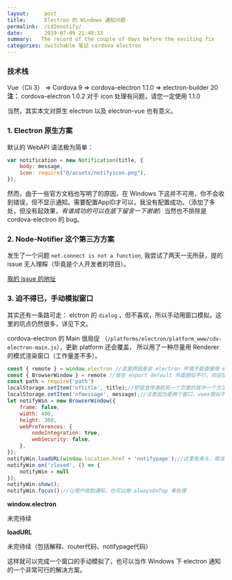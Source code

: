 ```yaml
---
layout:     post
title:      Electron 的 Windows 通知问题
permalink:  /cd2enotify/
date:       2019-07-09 21:48:33
summary:   The record of the couple of days before the exciting fix
categories: switchable 笔记 cordova electron
---
```

### 技术栈
Vue（Cli 3） => Cordova 9 => cordova-electron 1.1.0 => electron-builder 20
<br> **注：** cordova-electron 1.0.2 对于 icon 处理有问题，请您一定使用 1.1.0

当然，其实本文对原生 electron 以及 electron-vue 也有意义。

### 1. Electron 原生方案
默认的 WebAPI 语法极为简单：

``` javascript
var notification = new Notification(title, {
	body: message,
	icon: require("@/assets/notifyicon.png"),
});
```
然而，由于一些官方文档也写明了的原因，在 Windows 下这并不可用，你不会收到错误，但不显示通知。需要配置AppID才可以，我没有配置成功。（添加了多处，但没有起效果，*有谁成功的可以在底下留言一下谢谢*）当然也不排除是 cordova-electron 的 bug。

### 2. Node-Notifier 这个第三方方案

发生了一个问题 `net.connect is not a function`, 我尝试了两天一无所获，提的 issue 无人理睬（毕竟是个人开发者的项目）。

 [我的 issue 的地址](https://github.com/mikaelbr/node-notifier/issues/280)
 
### 3. 迫不得已，手动模拟窗口

其实还有一条路可走： elctron 的 `dialog` ，但不喜欢，所以手动用窗口模拟。这里的坑点仍然很多，详见下文。

cordova-electron 的 Main 很局促 （`/platforms/electron/platform_www/cdv-electron-main.js`），更新 platform 还会覆盖， 所以用了一种尽量用 Renderer 的模式渲染窗口（工作量差不多）。

``` javascript	
const { remote } = window.electron //这里原因是非 electron 环境不能直接用 electron， 用法见下文
const { BrowserWindow } = remote //放在 export default 外面貌似不行，欢迎交流
const path = require('path')
localStorage.setItem('nftitle', title);//把信息传递到另一个页面的其中一个方法
localStorage.setItem('nfmessage', message);//注意因为是两个窗口，vuex貌似不可以用
let notifyWin = new BrowserWindow({
    frame: false,
    width: 400,
    height: 300,
    webPreferences: {
        nodeIntegration: true,
        webSecurity: false,
    },
});
notifyWin.loadURL(window.location.href + 'notifypage');//这里有来头，用法见下文
notifyWin.on('closed', () => {
    notifyWin = null
});
notifyWin.show();
notifyWin.focus();//让用户收到通知，也可以用 alwaysOnTop 来处理
```
**window.electron**

未完待续

**loadURL**

未完待续（包括解释、router代码、notifypage代码）

这样就可以完成一个窗口的手动模拟了，也可以当作 Windows 下 electron 通知的一个非常可行的解决方案。